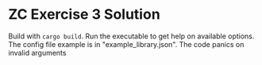 # ZC Exercise 3 Solution

Build with `cargo build`. Run the executable to get help on available options.
The config file example is in "example_library.json".
The code panics on invalid arguments 